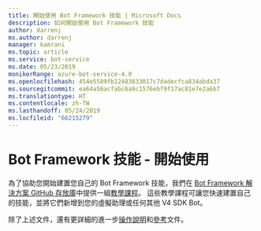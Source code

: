 ```yaml
---
title: 開始使用 Bot Framework 技能 | Microsoft Docs
description: 如何開始使用 Bot Framework 技能
author: darrenj
ms.author: darrenj
manager: kamrani
ms.topic: article
ms.service: bot-service
ms.date: 05/23/2019
monikerRange: azure-bot-service-4.0
ms.openlocfilehash: 454e5589fb12483833017c7dadecfca834abda37
ms.sourcegitcommit: ea64a56acfabc6a9c1576ebf9f17ac81e7e2a6b7
ms.translationtype: HT
ms.contentlocale: zh-TW
ms.lasthandoff: 05/24/2019
ms.locfileid: "66215279"
---
```

# <a name="bot-framework-skills---getting-started"></a>Bot Framework 技能 - 開始使用

為了協助您開始建置您自己的 Bot Framework 技能，我們在 [Bot Framework 解決方案 GitHub 存放庫](https://github.com/Microsoft/botframework-solutions)中提供一組[教學課程](https://github.com/microsoft/AI/tree/master/docs#tutorials)。 這些教學課程可讓您快速建置自己的技能，並將它們新增到您的虛擬助理或任何其他 V4 SDK Bot。

除了上述文件，還有更詳細的進一步[操作說明](https://github.com/microsoft/AI/tree/master/docs#how-to)和[參考](https://github.com/microsoft/AI/tree/master/docs#reference)文件。